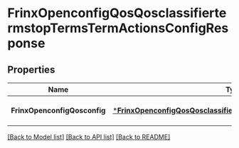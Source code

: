 # FrinxOpenconfigQosQosclassifiertermstopTermsTermActionsConfigResponse

## Properties
Name | Type | Description | Notes
------------ | ------------- | ------------- | -------------
**FrinxOpenconfigQosconfig** | [***FrinxOpenconfigQosQosclassifiertermstopTermsTermActionsConfig**](frinx.openconfig.qos.qosclassifiertermstop.terms.term.actions.Config.md) |  | [optional] [default to null]

[[Back to Model list]](../README.md#documentation-for-models) [[Back to API list]](../README.md#documentation-for-api-endpoints) [[Back to README]](../README.md)


